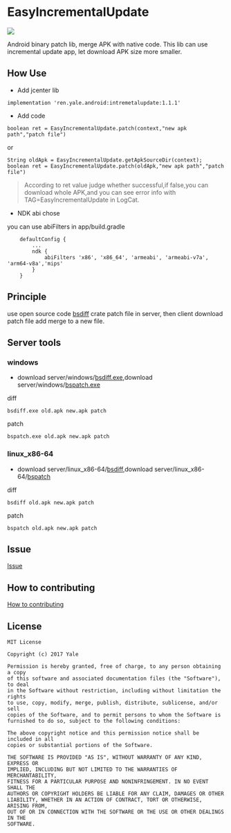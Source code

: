 # EasyIncrementalUpdate

[![](https://img.shields.io/badge/jcenter-1.1.1-519dd9.svg)](https://bintray.com/yale8848/maven/easyincremetalupdate)

Android binary patch lib, merge APK with native code. This lib can use incremental update app, let download APK size more smaller.

## How Use
- Add jcenter lib
```
implementation 'ren.yale.android:intremetalupdate:1.1.1'
```
- Add code

```
boolean ret = EasyIncrementalUpdate.patch(context,"new apk path","patch file")
```

or

```
String oldApk = EasyIncrementalUpdate.getApkSourceDir(context);
boolean ret = EasyIncrementalUpdate.patch(oldApk,"new apk path","patch file")
```

> According to ret value judge whether successful,if false,you can download whole APK,and you can see error info with TAG=EasyIncrementalUpdate in LogCat.

- NDK abi chose

you can use abiFilters in app/build.gradle

```
    defaultConfig {
        ...
        ndk {
            abiFilters 'x86', 'x86_64', 'armeabi', 'armeabi-v7a', 'arm64-v8a','mips'
        }
    }

```


## Principle

use open source code [bsdiff](http://www.daemonology.net/bsdiff/) crate patch file in server, then client download patch file add merge to a new file.


## Server tools

### windows
- download server/windows/[bsdiff.exe](server/windows/bsdiff.exe),download server/windows/[bspatch.exe](server/windows/bspatch.exe)

diff
```
bsdiff.exe old.apk new.apk patch
```
patch
```
bspatch.exe old.apk new.apk patch
```

### linux_x86-64
- download server/linux_x86-64/[bsdiff](server/linux_x86-64/bsdiff),download server/linux_x86-64/[bspatch](server/linux_x86-64/bspatch)

diff
```
bsdiff old.apk new.apk patch
```
patch
```
bspatch old.apk new.apk patch
```

## Issue

[Issue](https://github.com/yale8848/EasyIncrementalUpdate/issues)

## How to contributing

[How to contributing](CONTRIBUTING.md)

## License

```
MIT License

Copyright (c) 2017 Yale

Permission is hereby granted, free of charge, to any person obtaining a copy
of this software and associated documentation files (the "Software"), to deal
in the Software without restriction, including without limitation the rights
to use, copy, modify, merge, publish, distribute, sublicense, and/or sell
copies of the Software, and to permit persons to whom the Software is
furnished to do so, subject to the following conditions:

The above copyright notice and this permission notice shall be included in all
copies or substantial portions of the Software.

THE SOFTWARE IS PROVIDED "AS IS", WITHOUT WARRANTY OF ANY KIND, EXPRESS OR
IMPLIED, INCLUDING BUT NOT LIMITED TO THE WARRANTIES OF MERCHANTABILITY,
FITNESS FOR A PARTICULAR PURPOSE AND NONINFRINGEMENT. IN NO EVENT SHALL THE
AUTHORS OR COPYRIGHT HOLDERS BE LIABLE FOR ANY CLAIM, DAMAGES OR OTHER
LIABILITY, WHETHER IN AN ACTION OF CONTRACT, TORT OR OTHERWISE, ARISING FROM,
OUT OF OR IN CONNECTION WITH THE SOFTWARE OR THE USE OR OTHER DEALINGS IN THE
SOFTWARE.
```






